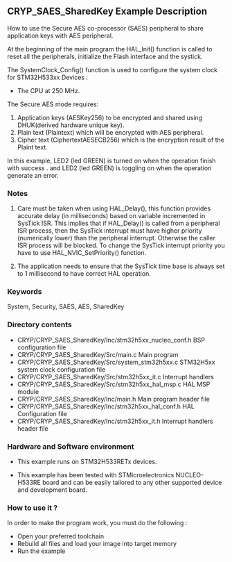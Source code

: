 ## <b>CRYP_SAES_SharedKey Example Description</b>

How to use the Secure AES co-processor (SAES) peripheral to share application keys
with AES peripheral.

At the beginning of the main program the HAL_Init() function is called to reset
all the peripherals, initialize the Flash interface and the systick.

The SystemClock_Config() function is used to configure the system clock for STM32H533xx Devices :

  - The CPU at 250 MHz.

The Secure AES mode requires:
1. Application keys (AESKey256) to be encrypted and shared using DHUK(derived hardware unique key).
2. Plain text (Plaintext) which will be encrypted with AES peripheral.
3. Cipher text (CiphertextAESECB256)  which is the encryption result of the Plaint text.

In this example, LED2 (led GREEN) is turned on when the operation finish with success . 
and LED2 (led GREEN) is toggling on when the operation generate an error.

### <b>Notes</b>
1. Care must be taken when using HAL_Delay(), this function provides accurate delay (in milliseconds)
      based on variable incremented in SysTick ISR. This implies that if HAL_Delay() is called from
      a peripheral ISR process, then the SysTick interrupt must have higher priority (numerically lower)
      than the peripheral interrupt. Otherwise the caller ISR process will be blocked.
      To change the SysTick interrupt priority you have to use HAL_NVIC_SetPriority() function.

2. The application needs to ensure that the SysTick time base is always set to 1 millisecond
      to have correct HAL operation.

### <b>Keywords</b>

System, Security, SAES, AES, SharedKey

### <b>Directory contents</b>

  - CRYP/CRYP_SAES_SharedKey/Inc/stm32h5xx_nucleo_conf.h    BSP configuration file
  - CRYP/CRYP_SAES_SharedKey/Src/main.c                     Main program
  - CRYP/CRYP_SAES_SharedKey/Src/system_stm32h5xx.c         STM32H5xx system clock configuration file
  - CRYP/CRYP_SAES_SharedKey/Src/stm32h5xx_it.c             Interrupt handlers
  - CRYP/CRYP_SAES_SharedKey/Src/stm32h5xx_hal_msp.c        HAL MSP module
  - CRYP/CRYP_SAES_SharedKey/Inc/main.h                     Main program header file
  - CRYP/CRYP_SAES_SharedKey/Inc/stm32h5xx_hal_conf.h       HAL Configuration file
  - CRYP/CRYP_SAES_SharedKey/Inc/stm32h5xx_it.h             Interrupt handlers header file

### <b>Hardware and Software environment</b>

  - This example runs on STM32H533RETx devices.

  - This example has been tested with STMicroelectronics NUCLEO-H533RE
    board and can be easily tailored to any other supported device
    and development board.

### <b>How to use it ?</b> 

In order to make the program work, you must do the following :

 - Open your preferred toolchain
 - Rebuild all files and load your image into target memory
 - Run the example


